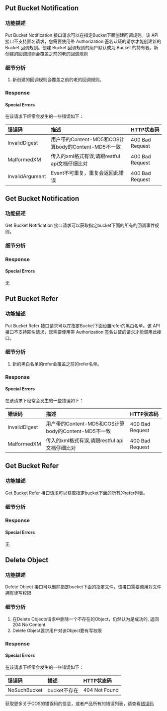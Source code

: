 ## Put Bucket Notification

### 功能描述

Put Bucket Notification 接口请求可以在指定Bucket下面创建回调规则。该 API 接口不支持匿名请求，您需要使用帯 Authorization 签名认证的请求才能创建新的 Bucket 回调规则。创建 Bucket 回调规则的用户默认成为 Bucket 的持有者。新创建的回调规则会覆盖之前的老的回调规则


### 细节分析


1. 新创建的回调规则会覆盖之前的老的回调规则。


### Response


#### Special Errors

在该请求下经常会发生的一些错误如下：

|错误码|描述|HTTP状态码|
|:--|:--|:--|
| InvalidDigest |用户带的Content-MD5和COS计算body的Content-MD5不一致| 400 Bad Request|
| MalformedXM |传入的xml格式有误,请跟restful api文档仔细比对|400 Bad Request|
| InvalidArgument |Event不可重复，重复会返回此错误| 400 Bad Request|

## Get Bucket Notification

### 功能描述

Get Bucket Notification 接口请求可以获取指定bucket下面的所有的回调事件规则。

### 细节分析

### Response


#### Special Errors

无

## Put Bucket Refer

### 功能描述

Put Bucket Refer 接口请求可以在指定Bucket下面设置refer的黑白名单。该 API 接口不支持匿名请求，您需要使用帯 Authorization 签名认证的请求才能调用此接口。


### 细节分析


1. 新的黑白名单的refer会覆盖之前的refer名单。


### Response


#### Special Errors

在该请求下经常会发生的一些错误如下：

|错误码|描述|HTTP状态码|
|:--|:--|:--|
| InvalidDigest |用户带的Content-MD5和COS计算body的Content-MD5不一致| 400 Bad Request|
| MalformedXM |传入的xml格式有误,请跟restful api文档仔细比对|400 Bad Request|


## Get Bucket Refer

### 功能描述

Get Bucket Refer 接口请求可以获取指定bucket下面的所有的refer列表。

### 细节分析

### Response


#### Special Errors

无


## Delete Object

### 功能描述

Delete Object 接口可以删除指定bucket下面的指定文件，该接口需要调用对文件拥有读写权限


### 细节分析

1.	在Delete Objects请求中删除一个不存在的Object，仍然认为是成功的, 返回204 No Content
2.  Delete Object要求用户对该Object要有写权限


### Response


#### Special Errors

在该请求下经常会发生的一些错误如下：

|错误码|描述|HTTP状态码|
|:--|:--|:--|
| NoSuchBucket |bucket不存在| 404 Not Found|


获取更多关于COS的错误码的信息，或者产品所有的错误列表，请查看[错误码](/document/product/436/7730)
